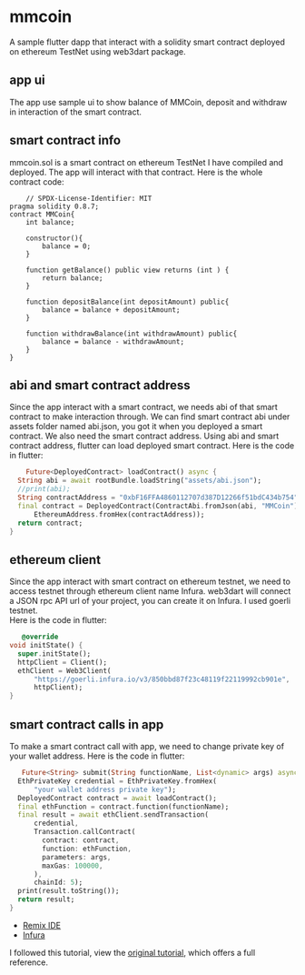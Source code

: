 # mmcoin
A sample flutter dapp that interact with a solidity smart contract deployed on ethereum TestNet using web3dart package. 

## app ui 
The app use sample ui to show balance of MMCoin, deposit and withdraw in interaction of the smart contract.

## smart contract info
mmcoin.sol is a smart contract on ethereum TestNet I have compiled and deployed. The app will interact with that contract. 
Here is the whole contract code:

```solidity
    // SPDX-License-Identifier: MIT
pragma solidity 0.8.7;
contract MMCoin{
    int balance;

    constructor(){
        balance = 0;
    }

    function getBalance() public view returns (int ) {
        return balance;
    }

    function depositBalance(int depositAmount) public{
        balance = balance + depositAmount;
    }

    function withdrawBalance(int withdrawAmount) public{
        balance = balance - withdrawAmount;
    }
}
```
## abi and smart contract address
Since the app interact with a smart contract, we needs abi of that smart contract to make interaction through.
We can find smart contract abi under assets folder named abi.json, you got it when you deployed a smart contract.
We also need the smart contract address. Using abi and smart contract address, flutter can load deployed smart contract.
Here is the code in flutter:

```dart
    Future<DeployedContract> loadContract() async {
  String abi = await rootBundle.loadString("assets/abi.json");
  //print(abi);
  String contractAddress = "0xbF16FFA4860112707d387D12266f51bdC434b754";
  final contract = DeployedContract(ContractAbi.fromJson(abi, "MMCoin"),
      EthereumAddress.fromHex(contractAddress));
  return contract;
}

```

## ethereum client
Since the app interact with smart contract on ethereum testnet, we need to access testnet through ethereum client name Infura.
web3dart will connect a JSON rpc API url of your project, you can create it on Infura. I used goerli testnet.  
Here is the code in flutter:
```dart
   @override
void initState() {
  super.initState();
  httpClient = Client();
  ethClient = Web3Client(
      "https://goerli.infura.io/v3/850bbd87f23c48119f22119992cb901e",
      httpClient);
}

```

## smart contract calls in app
To make a smart contract call with app, we need to change private key of your wallet address. 
Here is the code in flutter:
```dart
   Future<String> submit(String functionName, List<dynamic> args) async {
  EthPrivateKey credential = EthPrivateKey.fromHex(
      "your wallet address private key");
  DeployedContract contract = await loadContract();
  final ethFunction = contract.function(functionName);
  final result = await ethClient.sendTransaction(
      credential,
      Transaction.callContract(
        contract: contract,
        function: ethFunction,
        parameters: args,
        maxGas: 100000,
      ),
      chainId: 5);
  print(result.toString());
  return result;
}

```

- [Remix IDE](https://remix.ethereum.org/)
- [Infura](https://www.infura.io/)

I followed this tutorial, view the
[original tutorial](https://medium.com/geekculture/simple-dapp-using-flutter-and-solidity-b64f5267acf4), which offers a full reference.
